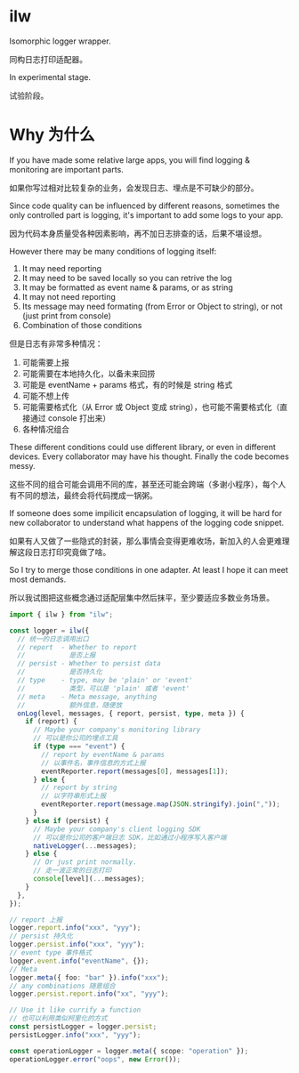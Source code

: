 # ilw

Isomorphic logger wrapper.

同构日志打印适配器。

In experimental stage.

试验阶段。

# Why 为什么

If you have made some relative large apps, you will find logging & monitoring are important parts.

如果你写过相对比较复杂的业务，会发现日志、埋点是不可缺少的部分。

Since code quality can be influenced by different reasons, sometimes the only controlled part is logging, it's important to add some logs to your app.

因为代码本身质量受各种因素影响，再不加日志排查的话，后果不堪设想。

However there may be many conditions of logging itself:

1. It may need reporting
2. It may need to be saved locally so you can retrive the log
3. It may be formatted as event name & params, or as string
4. It may not need reporting
5. Its message may need formating (from Error or Object to string), or not (just print from console)
6. Combination of those conditions

但是日志有非常多种情况：

1. 可能需要上报
2. 可能需要在本地持久化，以备未来回捞
3. 可能是 eventName + params 格式，有的时候是 string 格式
4. 可能不想上传
5. 可能需要格式化（从 Error 或 Object 变成 string），也可能不需要格式化（直接通过 console 打出来）
6. 各种情况组合

These different conditions could use different library, or even in different devices. Every collaborator may have his thought. Finally the code becomes messy. 

这些不同的组合可能会调用不同的库，甚至还可能会跨端（多谢小程序），每个人有不同的想法，最终会将代码搅成一锅粥。

If someone does some impilicit encapsulation of logging, it will be hard for new collaborator to understand what happens of the logging code snippet.

如果有人又做了一些隐式的封装，那么事情会变得更难收场，新加入的人会更难理解这段日志打印究竟做了啥。

So I try to merge those conditions in one adapter. At least I hope it can meet most demands.

所以我试图把这些概念通过适配层集中然后抹平，至少要适应多数业务场景。

```ts
import { ilw } from "ilw";

const logger = ilw({
  // 统一的日志调用出口
  // report  - Whether to report
  //           是否上报
  // persist - Whether to persist data
  //           是否持久化
  // type    - type, may be 'plain' or 'event'
  //           类型，可以是 'plain' 或者 'event'
  // meta    - Meta message, anything
  //           额外信息，随便放
  onLog(level, messages, { report, persist, type, meta }) {
    if (report) {
      // Maybe your company's monitoring library
      // 可以是你公司的埋点工具
      if (type === "event") {
        // report by eventName & params
        // 以事件名，事件信息的方式上报
        eventReporter.report(messages[0], messages[1]);
      } else {
        // report by string
        // 以字符串形式上报
        eventReporter.report(message.map(JSON.stringify).join(","));
      }
    } else if (persist) {
      // Maybe your company's client logging SDK
      // 可以是你公司的客户端日志 SDK，比如通过小程序写入客户端
      nativeLogger(...messages);
    } else {
      // Or just print normally.
      // 走一波正常的日志打印
      console[level](...messages);
    }
  },
});

// report 上报
logger.report.info("xxx", "yyy");
// persist 持久化
logger.persist.info("xxx", "yyy");
// event type 事件格式
logger.event.info("eventName", {});
// Meta
logger.meta({ foo: "bar" }).info("xxx");
// any combinations 随意组合
logger.persist.report.info("xx", "yyy");

// Use it like currify a function
// 也可以利用类似柯里化的方式
const persistLogger = logger.persist;
persistLogger.info("xxx", "yyy");

const operationLogger = logger.meta({ scope: "operation" });
operationLogger.error("oops", new Error());
```
